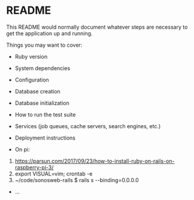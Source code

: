 # README

This README would normally document whatever steps are necessary to get the
application up and running.

Things you may want to cover:

* Ruby version

* System dependencies

* Configuration

* Database creation

* Database initialization

* How to run the test suite

* Services (job queues, cache servers, search engines, etc.)

* Deployment instructions
- On pi:
1. https://parsun.com/2017/09/23/how-to-install-ruby-on-rails-on-raspberry-pi-3/
1. export VISUAL=vim; crontab -e
1. ~/code/sonosweb-rails $ rails s --binding=0.0.0.0

* ...
